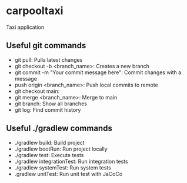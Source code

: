 # carpooltaxi
Taxi application

## Useful git commands
- git pull: Pulls latest changes
- git checkout -b <branch_name>: Creates a new branch
- git commit -m "Your commit message here": Commit changes with a message
- push origin <branch_name>: Push local commits to remote
- git checkout main: 
- git merge <branch_name>: Merge to main
- git branch: Show all branches
- git log: Find commit history

## Useful ./gradlew commands
- ./gradlew build: Build project
- ./gradlew bootRun: Run project locally
- ./gradlew test: Execute tests
- ./gradlew integrationTest: Run integration tests
- ./gradlew systemTest: Run system tests
- .gradlew unitTest: Run unit test with JaCoCo
